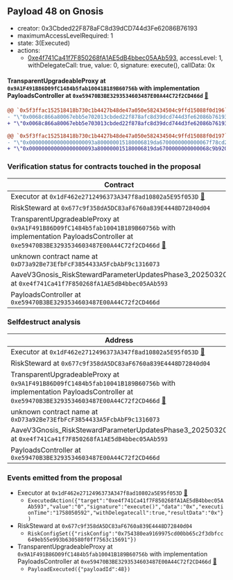 ## Payload 48 on Gnosis

- creator: 0x3Cbded22F878aFC8d39dCD744d3Fe62086B76193
- maximumAccessLevelRequired: 1
- state: 3(Executed)
- actions:
  - [0xe4f741Ca41f7F850268fA1AE5dB4bbec05AAb593](https://gnosisscan.io/tx/0xe4f741Ca41f7F850268fA1AE5dB4bbec05AAb593), accessLevel: 1, withDelegateCall: true, value: 0, signature: execute(), callData: 0x

#### TransparentUpgradeableProxy at `0x9A1F491B86D09fC1484b5fab10041B189B60756b` with implementation PayloadsController at `0xe59470B3BE3293534603487E00A44C72f2CD466d` [:ghost:](https://github.com/bgd-labs/aave-address-book  "GovernanceV3Gnosis.PAYLOADS_CONTROLLER")

```diff
@@ `0x5f3ffac152518418b730c1b4427b48de47a050e582434504c9ffd15088f0d196` raw  @@
- "\"0x0068c866a80067ebb5e702013cbded22f878afc8d39dcd744d3fe62086b76193\""
+ "\"0x0068c866a80067ebb5e703013cbded22f878afc8d39dcd744d3fe62086b76193\""

@@ `0x5f3ffac152518418b730c1b4427b48de47a050e582434504c9ffd15088f0d197` raw  @@
- "\"0x000000000000000000093a800000015180006819da6700000000000067f78cd2\""
+ "\"0x000000000000000000093a800000015180006819da6700000000000068c9b920\""

```
### Verification status for contracts touched in the proposal

| Contract | Status |
|---------|------------|
| Executor at `0x1dF462e2712496373A347f8ad10802a5E95f053D` [:ghost:](https://github.com/bgd-labs/aave-address-book  "AaveV3Gnosis.ACL_ADMIN") | Contract |
| RiskSteward at `0x677c9f358dA5DC83aF6760a839E4448D72840d04` | Contract |
| TransparentUpgradeableProxy at `0x9A1F491B86D09fC1484b5fab10041B189B60756b` with implementation PayloadsController at `0xe59470B3BE3293534603487E00A44C72f2CD466d` [:ghost:](https://github.com/bgd-labs/aave-address-book  "GovernanceV3Gnosis.PAYLOADS_CONTROLLER") | Contract |
| unknown contract name at `0xD73a92Be73EfbFcF3854433A5FcbAbF9c1316073` | EOA |
| AaveV3Gnosis_RiskStewardParameterUpdatesPhase3_20250320 at `0xe4f741Ca41f7F850268fA1AE5dB4bbec05AAb593` | Contract |
| PayloadsController at `0xe59470B3BE3293534603487E00A44C72f2CD466d` | Contract |

### Selfdestruct analysis

| Address | Result |
|---------|------------|
| Executor at `0x1dF462e2712496373A347f8ad10802a5E95f053D` [:ghost:](https://github.com/bgd-labs/aave-address-book  "AaveV3Gnosis.ACL_ADMIN") | DelegateCall |
| RiskSteward at `0x677c9f358dA5DC83aF6760a839E4448D72840d04` | DelegateCall |
| TransparentUpgradeableProxy at `0x9A1F491B86D09fC1484b5fab10041B189B60756b` with implementation PayloadsController at `0xe59470B3BE3293534603487E00A44C72f2CD466d` [:ghost:](https://github.com/bgd-labs/aave-address-book  "GovernanceV3Gnosis.PAYLOADS_CONTROLLER") | DelegateCall |
| unknown contract name at `0xD73a92Be73EfbFcF3854433A5FcbAbF9c1316073` | Empty |
| AaveV3Gnosis_RiskStewardParameterUpdatesPhase3_20250320 at `0xe4f741Ca41f7F850268fA1AE5dB4bbec05AAb593` | Safe |
| PayloadsController at `0xe59470B3BE3293534603487E00A44C72f2CD466d` | Safe |

### Events emitted from the proposal

- Executor at `0x1dF462e2712496373A347f8ad10802a5E95f053D` [:ghost:](https://github.com/bgd-labs/aave-address-book  "AaveV3Gnosis.ACL_ADMIN")
  - `ExecutedAction({"target":"0xe4f741Ca41f7F850268fA1AE5dB4bbec05AAb593","value":"0","signature":"execute()","data":"0x","executionTime":"1758050592","withDelegatecall":true,"resultData":"0x"})`
- RiskSteward at `0x677c9f358dA5DC83aF6760a839E4448D72840d04`
  - `RiskConfigSet({"riskConfig":"0x754380ea9169975cd00bb65c2f3dbfcc649eb55e993b630580f0ff7563c15691"})`
- TransparentUpgradeableProxy at `0x9A1F491B86D09fC1484b5fab10041B189B60756b` with implementation PayloadsController at `0xe59470B3BE3293534603487E00A44C72f2CD466d` [:ghost:](https://github.com/bgd-labs/aave-address-book  "GovernanceV3Gnosis.PAYLOADS_CONTROLLER")
  - `PayloadExecuted({"payloadId":48})`
